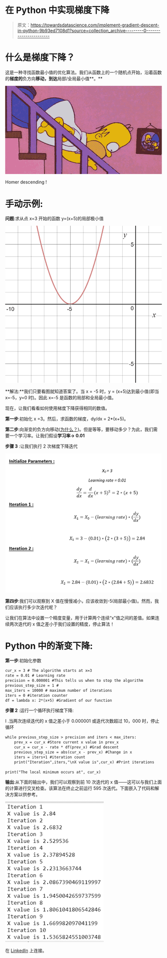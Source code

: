 # 在 Python 中实现梯度下降

> 原文：<https://towardsdatascience.com/implement-gradient-descent-in-python-9b93ed7108d1?source=collection_archive---------0----------------------->

# **什么是梯度下降？**

这是一种寻找函数最小值的优化算法。我们从函数上的一个随机点开始，沿着函数的**梯度的**负方向**移动，到达**局部/全局最小值**。**

![](img/78c0f8d2103221b201bb8fa823c63209.png)

Homer descending !

# **手动示例:**

**问题**:求从点 x=3 开始的函数 y=(x+5)的局部极小值

![](img/0c65f52e984e93bf9d99fc597ebe61ad.png)

**解法:**我们只要看图就知道答案了。当 x = -5 时，y = (x+5)达到最小值(即当 x=-5，y=0 时)。因此 x=-5 是函数的局部和全局最小值。

现在，让我们看看如何使用梯度下降获得相同的数值。

**第一步**:初始化 x =3。然后，求函数的梯度，dy/dx = 2*(x+5)。

**第二步**:向渐变的负方向移动([为什么？](https://www.khanacademy.org/math/multivariable-calculus/multivariable-derivatives/gradient-and-directional-derivatives/v/why-the-gradient-is-the-direction-of-steepest-ascent))。但是等等，要移动多少？为此，我们需要一个学习率。让我们假设**学习率→ 0.01**

**步骤 3** :让我们执行 2 次梯度下降迭代

![](img/df0258c2b7001e623df7c9d46e3fd2d6.png)

**第四步**:我们可以观察到 X 值在慢慢减小，应该收敛到-5(局部最小值)。然而，我们应该执行多少次迭代呢？

让我们在算法中设置一个精度变量，用于计算两个连续“x”值之间的差值。如果连续两次迭代的 x 值之差小于我们设置的精度，停止算法！

# **Python 中的渐变下降:**

**第一步**:初始化参数

```
cur_x = 3 # The algorithm starts at x=3
rate = 0.01 # Learning rate
precision = 0.000001 #This tells us when to stop the algorithm
previous_step_size = 1 #
max_iters = 10000 # maximum number of iterations
iters = 0 #iteration counter
df = lambda x: 2*(x+5) #Gradient of our function 
```

**步骤 2** :运行一个循环执行梯度下降:

I .当两次连续迭代的 x 值之差小于 0.000001 或迭代次数超过 10，000 时，停止循环

```
while previous_step_size > precision and iters < max_iters:
    prev_x = cur_x #Store current x value in prev_x
    cur_x = cur_x - rate * df(prev_x) #Grad descent
    previous_step_size = abs(cur_x - prev_x) #Change in x
    iters = iters+1 #iteration count
    print("Iteration",iters,"\nX value is",cur_x) #Print iterations

print("The local minimum occurs at", cur_x)
```

**输出**:从下面的输出中，我们可以观察到前 10 次迭代的 x 值——这可以与我们上面的计算进行交叉检查。该算法在终止之前运行 595 次迭代。下面嵌入了代码和解决方案以供参考。

![](img/e7cffee0f6ea6d593da3063a0b7440dd.png)

在 [LinkedIn](https://www.linkedin.com/in/rohan-joseph-b39a86aa/) 上连接。